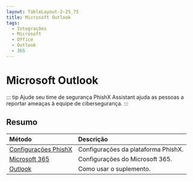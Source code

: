 ```yaml
---
layout: TableLayout-2-25_75
title: Microsoft Outlook
tags:
  - Integrações
  - Microsoft
  - Office
  - Outlook
  - 365
---
```


# Microsoft Outlook

::: tip Ajude seu time de segurança
PhishX Assistant ajuda as pessoas a reportar ameaças à equipe de cibersegurança.
:::

## Resumo

| Método                            | Descrição                           |
| :-------------------------------- | :---------------------------------- |
| [Configurações PhishX](settings/) | Configurações da plataforma PhishX. |
| [Microsoft 365](microsoft365/)    | Configurações do Microsoft 365.     |
| [Outlook](outlook/)               | Como usar o suplemento.             |

<br>
